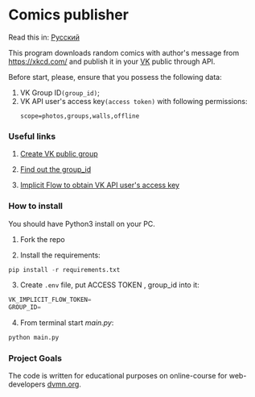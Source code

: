 # Comics publisher

Read this in: [Русский](https://github.com/aydar-gaysin/publish_comics_in_VK/blob/master/README.md)

This program downloads random comics with author's message from https://xkcd.com/ and publish it in your
[VK](https://vk.com/) public through API.

Before start, please, ensure that you possess the following data:
1) VK Group ID```(group_id)```;
2) VK API user's access key```(access token)``` with following permissions:
   ```
   scope=photos,groups,walls,offline
   ```

### Useful links

1. [Create VK public group](https://vk.com/dev/vkapp_create)
   
1. [Find out the group_id](https://regvk.com/id/)
   
1. [Implicit Flow to obtain VK API user's access key](https://vk.com/dev/implicit_flow_user)

### How to install

You should have Python3 install on your PC.

1. Fork the repo

2. Install the requirements:
```python
pip install -r requirements.txt
```
3. Create ```.env``` file, put ACCESS TOKEN , group_id into it:
```python
VK_IMPLICIT_FLOW_TOKEN=
GROUP_ID=
``` 
4. From terminal start *main.py*:
```python
python main.py
```

### Project Goals

The code is written for educational purposes on online-course for web-developers
[dvmn.org](https://dvmn.org/referrals/HmkuFA0LXGDNGGqup2HnEZibxamNJcUwaRvhx5Zt/).

